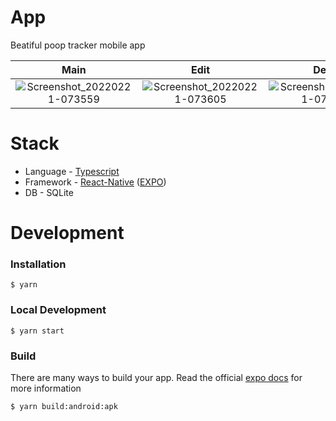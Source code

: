 # App

Beatiful poop tracker mobile app


Main             |  Edit|  Detail
:-------------------------:|:-------------------------:|:-------------------------:
![Screenshot_20220221-073559](https://user-images.githubusercontent.com/25893551/155022299-8f46df4f-aa82-427f-bd0d-03c3d5fc4bc3.jpg) | ![Screenshot_20220221-073605](https://user-images.githubusercontent.com/25893551/155022285-b4515bda-9dcc-4272-a203-23ee1133bb6a.jpg)  |  ![Screenshot_20220221-073701](https://user-images.githubusercontent.com/25893551/155022296-9cbef639-8b58-48f9-9a1d-c6c4202a22a1.jpg)

# Stack

- Language - [Typescript](https://www.typescriptlang.org/)
- Framework - [React-Native](https://reactnative.dev/) ([EXPO](https://docs.expo.dev/))
- DB - SQLite

# Development

### Installation

```
$ yarn
```

### Local Development

```
$ yarn start
```

### Build

There are many ways to build your app. Read the official [expo docs](https://docs.expo.dev/build/setup/) for more information

```
$ yarn build:android:apk
```

